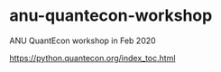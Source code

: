 # anu-quantecon-workshop
ANU QuantEcon workshop in Feb 2020

https://python.quantecon.org/index_toc.html
